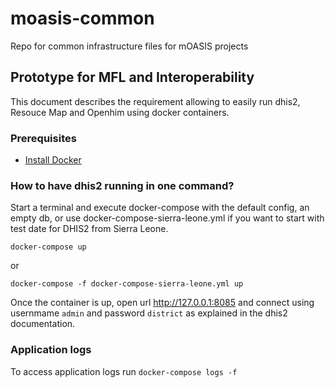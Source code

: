 # moasis-common
Repo for common infrastructure files for mOASIS projects

## Prototype for MFL and Interoperability

This document describes the requirement allowing to easily run dhis2, Resouce Map and Openhim using docker containers.

### Prerequisites

* [Install Docker](http://docs.docker.com/engine/installation/)

### How to have dhis2 running in one command?

Start a terminal and execute docker-compose with the default config, an empty db, or use docker-compose-sierra-leone.yml if you want to start with test date for DHIS2 from Sierra Leone.

`docker-compose up`

or

`docker-compose -f docker-compose-sierra-leone.yml up`

Once the container is up, open url http://127.0.0.1:8085 and connect using usernmame `admin` and password `district` as explained in the dhis2 documentation.

### Application logs

To access application logs run `docker-compose logs -f`